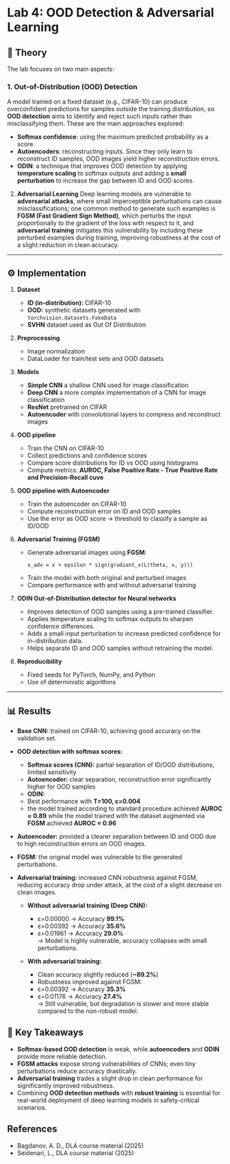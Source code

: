# Lab 4: OOD Detection & Adversarial Learning

## 📖 Theory

The lab focuses on two main aspects:

### 1. Out-of-Distribution (OOD) Detection
A model trained on a fixed dataset (e.g., CIFAR-10) can produce overconfident predictions for samples outside the training distribution, so **OOD detection** aims to identify and reject such inputs rather than misclassifying them.
These are the main approaches explored: 
  - **Softmax confidence**: using the maximum predicted probability as a score.  
  - **Autoencoders**: reconstructing inputs. Since they only learn to reconstruct ID samples, OOD images yield higher reconstruction errors.  
  - **ODIN**: a technique that improves OOD detection by applying **temperature scaling** to softmax outputs and adding a **small perturbation** to increase the gap between ID and OOD scores.

2. **Adversarial Learning**
Deep learning models are vulnerable to **adversarial attacks**, where small imperceptible perturbations can cause misclassifications; one common method to generate such examples is **FGSM (Fast Gradient Sign Method)**, which perturbs the input proportionally to the gradient of the loss with respect to it, and **adversarial training** mitigates this vulnerability by including these perturbed examples during training, improving robustness at the cost of a slight reduction in clean accuracy.


---

## ⚙️ Implementation

1. **Dataset**
   - **ID (in-distribution):** CIFAR-10
   - **OOD:** synthetic datasets generated with `torchvision.datasets.FakeData`
   - **SVHN** dataset used as Out Of Distribution

2. **Preprocessing**
   - Image normalization
   - DataLoader for train/test sets and OOD datasets

3. **Models**
   - **Simple CNN** a shallow CNN used for image classification
   - **Deep CNN** a more complex implementation of a CNN for image classification
   - **ResNet** pretrained on CIFAR
   - **Autoencoder** with convolutional layers to compress and reconstruct images

4. **OOD pipeline**
   - Train the CNN on CIFAR-10
   - Collect predictions and confidence scores
   - Compare score distributions for ID vs OOD using histograms
   - Compute metrics: **AUROC, False Poaitive Rate - True Positive Rate and Precision-Recall cuve**

5. **OOD pipeline with Autoencoder**
   - Train the autoencoder on CIFAR-10
   - Compute reconstruction error on ID and OOD samples
   - Use the error as OOD score → threshold to classify a sample as ID/OOD

6. **Adversarial Training (FGSM)**
   - Generate adversarial images using **FGSM**:
     ```
     x_adv = x + epsilon * sign(gradient_x(L(theta, x, y)))
     ```
   - Train the model with both original and perturbed images
   - Compare performance with and without adversarial training
  
7. **ODIN Out-of-Distribution detector for Neural networks**
   - Improves detection of OOD samples using a pre-trained classifier.
   - Applies temperature scaling to softmax outputs to sharpen confidence differences.
   - Adds a small input perturbation to increase predicted confidence for in-distribution data.
   - Helps separate ID and OOD samples without retraining the model.

9. **Reproducibility**
   - Fixed seeds for PyTorch, NumPy, and Python
   - Use of deterministic algorithms

---

## 📊 Results

- **Base CNN:** trained on CIFAR-10, achieving good accuracy on the validation set.
- **OOD detection with softmax scores:**
   - **Softmax scores (CNN):** partial separation of ID/OOD distributions, limited sensitivity  
   - **Autoencoder:** clear separation, reconstruction error significantly higher for OOD samples  
   - **ODIN:**  
   - Best performance with **T=100, ε=0.004**  
   - the model trained according to standard procedure achieved **AUROC ≈ 0.89** while the model trained with the dataset augmented via **FGSM** achieved **AUROC ≈ 0.96**

- **Autoencoder:** provided a clearer separation between ID and OOD due to high reconstruction errors on OOD images.
- **FGSM:** the original model was vulnerable to the generated perturbations.
- **Adversarial training:** increased CNN robustness against FGSM, reducing accuracy drop under attack, at the cost of a slight decrease on clean images.
  - **Without adversarial training (Deep CNN):**
     - ε=0.00000 → Accuracy **99.1%**  
      - ε=0.00392 → Accuracy **35.6%**  
      - ε=0.01961 → Accuracy **29.0%**  
  → Model is highly vulnerable, accuracy collapses with small perturbations.  

  - **With adversarial training:**  
      - Clean accuracy slightly reduced (**~89.2%**)  
      - Robustness improved against FGSM:
       - ε=0.00392 → Accuracy **35.3%**  
       - ε=0.01176 → Accuracy **27.4%**  
  → Still vulnerable, but degradation is slower and more stable compared to the non-robust model.  


## 📝 Key Takeaways
- **Softmax-based OOD detection** is weak, while **autoencoders** and **ODIN** provide more reliable detection.  
- **FGSM attacks** expose strong vulnerabilities of CNNs; even tiny perturbations reduce accuracy drastically.  
- **Adversarial training** trades a slight drop in clean performance for significantly improved robustness.  
- Combining **OOD detection methods** with **robust training** is essential for real-world deployment of deep learning models in safety-critical scenarios.  

## References 
- Bagdanov, A. D., DLA course material (2025)
- Seidenari, L., DLA course material (2025)
